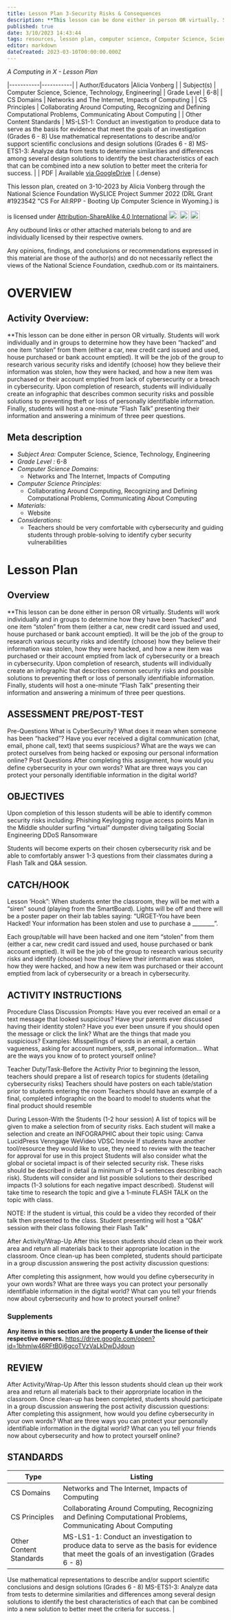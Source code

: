 ```yaml
---
title: Lesson Plan 3-Security Risks & Consequences
description: **This lesson can be done either in person OR virtually. Students will work individually and in groups to determine how they have been “hacked” and one item “stolen” from them (either a car, new credit card issued and used, house purchased or bank account emptied). It will be the job of the group to research various security risks and identify (choose) how they believe their information was stolen, how they were hacked, and how a new item was purchased or their account emptied from lack of cybersecurity or a breach in cybersecurity. Upon completion of research, students will individually create an infographic that describes common security risks and possible solutions to preventing theft or loss of personally identifiable information. Finally, students will host a one-minute “Flash Talk” presenting their information and answering a minimum of three peer questions.
published: true
date: 3/10/2023 14:43:44
tags: resources, lesson plan, computer science, Computer Science, Science, Technology, Engineering 
editor: markdown
dateCreated: 2023-03-10T00:00:00.000Z
---
```

*A Computing in X - Lesson Plan*

|-----------|-----------|
| Author/Educators |Alicia Vonberg |
| Subject(s) | Computer Science, Science, Technology, Engineering|
| Grade Level | 6-8|
| CS Domains | Networks and The Internet, Impacts of Computing |
| CS Principles | Collaborating Around Computing, Recognizing and Defining Computational Problems, Communicating About Computing |
| Other Content Standards | MS-LS1-1: Conduct an investigation to produce data to serve as the basis for evidence that meet the goals of an investigation (Grades 6 - 8)
Use mathematical representations to describe and/or support scientific conclusions and design solutions (Grades 6 - 8)
MS-ETS1-3: Analyze data from tests to determine similarities and differences among several design solutions to identify the best characteristics of each that can be combined into a new solution to better meet the criteria for success. | 
| PDF | Available [via GoogleDrive]() |
{.dense}






This lesson plan, created on 3-10-2023 by Alicia Vonberg through the National Science Foundation WySLICE Project Summer 2022 (DRL Grant #1923542 "CS For All:RPP - Booting Up Computer Science in Wyoming.) is  <p xmlns:cc="http://creativecommons.org/ns#" >  is licensed under <a href="http://creativecommons.org/licenses/by-sa/4.0/?ref=chooser-v1" target="_blank" rel="license noopener noreferrer" style="display:inline-block;">Attribution-ShareAlike 4.0 International<img style="height:22px!important;margin-left:3px;vertical-align:text-bottom;" src="https://mirrors.creativecommons.org/presskit/icons/cc.svg?ref=chooser-v1"><img style="height:22px!important;margin-left:3px;vertical-align:text-bottom;" src="https://mirrors.creativecommons.org/presskit/icons/by.svg?ref=chooser-v1"><img style="height:22px!important;margin-left:3px;vertical-align:text-bottom;" src="https://mirrors.creativecommons.org/presskit/icons/sa.svg?ref=chooser-v1"></a></p>


Any outbound links or other attached materials belong to and are individually licensed by their respective owners. 


Any opinions, findings, and conclusions or recommendations expressed in this material are those of the author(s) and do not necessarily reflect the views of the National Science Foundation, cxedhub.com or its maintainers.


# OVERVIEW
## Activity Overview:  
**This lesson can be done either in person OR virtually. Students will work individually and in groups to determine how they have been “hacked” and one item “stolen” from them (either a car, new credit card issued and used, house purchased or bank account emptied). It will be the job of the group to research various security risks and identify (choose) how they believe their information was stolen, how they were hacked, and how a new item was purchased or their account emptied from lack of cybersecurity or a breach in cybersecurity. Upon completion of research, students will individually create an infographic that describes common security risks and possible solutions to preventing theft or loss of personally identifiable information. Finally, students will host a one-minute “Flash Talk” presenting their information and answering a minimum of three peer questions.
## Meta description
+ *Subject Area:* Computer Science, Science, Technology, Engineering 
+ *Grade Level :* 6-8 
+ *Computer Science Domains:*
   + Networks and The Internet, Impacts of Computing
+ *Computer Science Principles:*
   + Collaborating Around Computing, Recognizing and Defining Computational Problems, Communicating About Computing
+ *Materials:* 
   + Website
+ *Considerations:*
   + Teachers should be very comfortable with cybersecurity and guiding students through proble-solving to identify cyber security vulnerabilities


# Lesson Plan
## Overview
**This lesson can be done either in person OR virtually. Students will work individually and in groups to determine how they have been “hacked” and one item “stolen” from them (either a car, new credit card issued and used, house purchased or bank account emptied). It will be the job of the group to research various security risks and identify (choose) how they believe their information was stolen, how they were hacked, and how a new item was purchased or their account emptied from lack of cybersecurity or a breach in cybersecurity. Upon completion of research, students will individually create an infographic that describes common security risks and possible solutions to preventing theft or loss of personally identifiable information. Finally, students will host a one-minute “Flash Talk” presenting their information and answering a minimum of three peer questions.
## ASSESSMENT PRE/POST-TEST
Pre-Questions
What is CyberSecurity?
What does it mean when someone has been “hacked”?
Have you ever received a digital communication (chat, email, phone call, text) that seems suspicious?
What are the ways we can protect ourselves from being hacked or exposing our personal information online?
Post Questions
After completing this assignment, how would you define cybersecurity in your own words?
What are three ways you can protect your personally identifiable information in the digital world?
## OBJECTIVES
Upon completion of this lesson students will be able to identify common security risks including: 
Phishing
Keylogging
rogue access points
 Man in the Middle
shoulder surfing
“virtual” dumpster diving
 tailgating 
Social Engineering
DDoS
Ransomware


Students will become experts on their chosen cybersecurity risk and be able to comfortably answer 1-3 questions from their classmates during a Flash Talk and Q&A session.


## CATCH/HOOK
Lesson ‘Hook”: When students enter the classroom, they will be met with a “siren” sound (playing from the SmartBoard). Lights will be off and there will be a poster paper on their lab tables saying: “URGET-You have been Hacked! Your information has been stolen and use to purchase a ________”.


Each group/table will have been hacked and one item “stolen” from them (either a car, new credit card issued and used, house purchased or bank account emptied). It will be the job of the group to research various security risks and identify (choose) how they believe their information was stolen, how they were hacked, and how a new item was purchased or their account emptied from lack of cybersecurity or a breach in cybersecurity.


## ACTIVITY INSTRUCTIONS
Procedure
Class Discussion Prompts:
Have you ever received an email or a text message that looked suspicious? 
Have your parents ever discussed having their identity stolen?
Have you ever been unsure if you should open the message or click the link? 
What are the things that made you suspicious? 
Examples: Misspellings of words in an email, a certain vagueness, asking for account numbers, ss#, personal information…
What are the ways you know of to protect yourself online?


Teacher Duty/Task-Before the Activity
Prior to beginning the lesson, teachers should prepare a list of research topics for students (detailing cybersecurity risks)
Teachers should have posters on each table/station prior to students entering the room
Teachers should have an example of a final, completed infographic on the board to model to students what the final product should resemble


During Lesson-With the Students (1-2 hour session)
A list of topics will be given to make a selection from of security risks. 
Each student will make a selection and create an INFOGRAPHIC about their topic using:
Canva
LucidPress
Venngage
WeVideo
 VDSC
Imovie
If students have another tool/resource they would like to use, they need to review with the teacher for approval for use in this project
Students  will also consider what the global or societal impact is of their selected security risk. These risks should be described in detail (a minimum of 3-4 sentences describing each risk).
Students will consider and list possible solutions to their described impacts (1-3 solutions for each negative impact described).
Studenst will take time to research the topic and give a 1-minute FLASH TALK on the topic with class.


NOTE: If the student is virtual, this could be a video they recorded of their talk then presented to the class.
Student presenting will host a “Q&A” session with their class following their Flash Talk”


After Activity/Wrap-Up
After this lesson students should clean up their work area and return all materials back to their appropriate location in the classroom.
Once clean-up has been completed, students should participate in a group discussion answering the post activity discussion questions:


After completing this assignment, how would you define cybersecurity in your own words?
What are three ways you can protect your personally identifiable information in the digital world?
What can you tell your friends now about cybersecurity and how to protect yourself online?


### Supplements
**Any items in this section are the property & under the license of their respective owners.**
https://drive.google.com/open?id=1bhmlw46RFtB0j6gcoTVzVaLkDwDJdoun




## REVIEW
After Activity/Wrap-Up
After this lesson students should clean up their work area and return all materials back to their approrpriate location in the classroom.
Once clean-up has been completed, students should participate in a group discussion answering the post activity discussion questions:
After completing this assignment, how would you define cybersecurity in your own words?
What are three ways you can protect your personally identifiable information in the digital world?
What can you tell your friends now about cybersecurity and how to protect yourself online?
## STANDARDS        
| Type | Listing | 
|-----------|-----------|
| CS Domains  | Networks and The Internet, Impacts of Computing|
| CS Principles   | Collaborating Around Computing, Recognizing and Defining Computational Problems, Communicating About Computing|
| Other Content Standards | MS-LS1-1: Conduct an investigation to produce data to serve as the basis for evidence that meet the goals of an investigation (Grades 6 - 8)
Use mathematical representations to describe and/or support scientific conclusions and design solutions (Grades 6 - 8)
MS-ETS1-3: Analyze data from tests to determine similarities and differences among several design solutions to identify the best characteristics of each that can be combined into a new solution to better meet the criteria for success.  |
